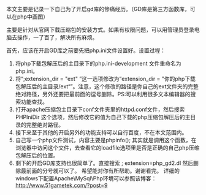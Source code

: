 本文主要是记录一下自己为了开启gd库的惨痛经历。（GD库是第三方函数库，可以在php中画图）

主要是针对从官网下载压缩包的安装方式。如果有权限问题，可以用管理员登录电脑去操作，一了百了，解决所有麻烦。

首先，应该在开启GD库之前要先把php.ini文件设置好。设置过程：

1. 将php下载包解压后的主目录下的php.ini-development 文件重命名为php.ini。
2. 将“;extension_dir = "ext" ”这一选项修改为“extension_dir = "你的php下载包解压后的主目录/ext“”。注意，这个修改的路径是你自己的ext文件夹的完整绝对路径，另外还要把最前面的逗号删除。PS:可以利用很多文本编辑器的搜索功能查找。
3. 打开apache压缩包主目录下conf文件夹里的httpd.conf文件，然后搜索  PHPIniDir 这个选项，然后修改它的值为自己下载的php压缩包解压后的主目录的完整绝对路径。
4. 接下来至于其他的开启另外的功能支持可以自行百度，不在本文范围内。
5. 自己写一个php文件测试，内容主要是phpinfo();    其实就是调用这个函数，在浏览器中访问这个文件，去查看它的loadfile选项里是否是正确的自己php压缩包解压后的位置。
6. 剩下的开启GD库支持也很简单了。直接搜索  ; extension=php_gd2.dl   然后删除最前面的分号就可以了。
希望能对你有所帮助。谢谢看完。
详细的windows下配置Apache\MySql\Php环境可以参照该博客：http://www.51gametek.com/?post=9
